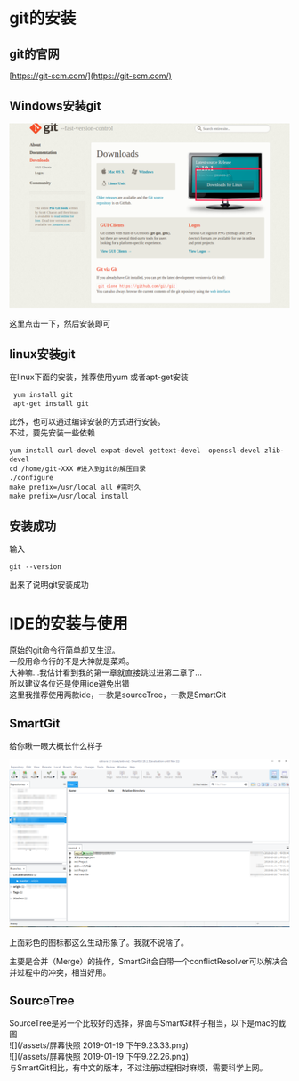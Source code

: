 # git的安装

## git的官网

[https://git-scm.com/](https://git-scm.com/)

## Windows安装git

![](/assets/深度截图_选择区域_20181018142452.png)

这里点击一下，然后安装即可

## linux安装git

在linux下面的安装，推荐使用yum 或者apt-get安装

```
 yum install git  
 apt-get install git
```

此外，也可以通过编译安装的方式进行安装。  
 不过，要先安装一些依赖

```
yum install curl-devel expat-devel gettext-devel  openssl-devel zlib-devel
cd /home/git-XXX #进入到git的解压目录
./configure
make prefix=/usr/local all #需时久
make prefix=/usr/local install
```

## 安装成功

输入

```
git --version
```

出来了说明git安装成功

# IDE的安装与使用

原始的git命令行简单却又生涩。  
一般用命令行的不是大神就是菜鸡。  
大神嘛...我估计看到我的第一章就直接跳过进第二章了...  
所以建议各位还是使用ide避免出错  
这里我推荐使用两款ide，一款是sourceTree，一款是SmartGit

## SmartGit

给你瞅一眼大概长什么样子

![](/assets/深度截图_选择区域_20181019091152.png)

上面彩色的图标都这么生动形象了。我就不说啥了。

主要是合并（Merge）的操作，SmartGit会自带一个conflictResolver可以解决合并过程中的冲突，相当好用。

## SourceTree

SourceTree是另一个比较好的选择，界面与SmartGit样子相当，以下是mac的截图  
![](/assets/屏幕快照 2019-01-19 下午9.23.33.png)  
![](/assets/屏幕快照 2019-01-19 下午9.22.26.png)  
与SmartGit相比，有中文的版本，不过注册过程相对麻烦，需要科学上网。



